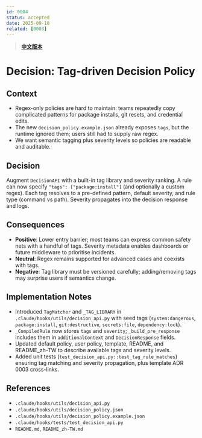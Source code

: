 ```yaml
---
id: 0004
status: accepted
date: 2025-09-18
related: [0003]
---
```


> **[中文版本](./0004-decision-tags_zh-TW.md)**

# Decision: Tag-driven Decision Policy

## Context
- Regex-only policies are hard to maintain: teams repeatedly copy complicated patterns for package installs, git resets, and credential edits.
- The new `decision_policy.example.json` already exposes `tags`, but the runtime ignored them; users still had to supply raw regex.
- We want semantic tagging plus severity levels so policies are readable and auditable.

## Decision
Augment `DecisionAPI` with a built-in tag library and severity ranking. A rule can now specify `"tags": ["package:install"]` (and optionally a custom regex). Each tag resolves to a pre-defined pattern, default severity, and rule type (command vs path). Severity propagates into the decision response and logs.

## Consequences
- **Positive**: Lower entry barrier; most teams can express common safety nets with a handful of tags. Severity metadata enables dashboards or future middleware to prioritise incidents.
- **Neutral**: Regex remains supported for advanced cases and coexists with tags.
- **Negative**: Tag library must be versioned carefully; adding/removing tags may surprise users if semantics change.

## Implementation Notes
- Introduced `TagMatcher` and `_TAG_LIBRARY` in `.claude/hooks/utils/decision_api.py` with seed tags (`system:dangerous`, `package:install`, `git:destructive`, `secrets:file`, `dependency:lock`).
- `_CompiledRule` now stores `tags` and `severity`; `_build_pre_response` includes them in `additionalContext` and `DecisionResponse` fields.
- Updated default policy, user policy, template, README, and README_zh-TW to describe available tags and severity levels.
- Added unit tests (`test_decision_api.py::test_tag_rule_matches`) ensuring tag matching and severity propagation, plus template ADR 0003 cross-links.

## References
- `.claude/hooks/utils/decision_api.py`
- `.claude/hooks/utils/decision_policy.json`
- `.claude/hooks/utils/decision_policy.example.json`
- `.claude/hooks/tests/test_decision_api.py`
- `README.md`, `README_zh-TW.md`

